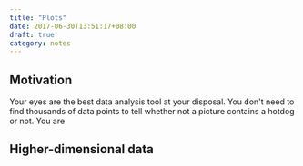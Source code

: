 ```yaml
---
title: "Plots"
date: 2017-06-30T13:51:17+08:00
draft: true
category: notes
---
```


## Motivation

Your eyes are the best data analysis tool at your disposal. You don't need to
find thousands of data points to tell whether not a picture contains a hotdog
or not. You are 

## Higher-dimensional data





